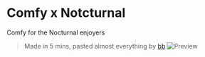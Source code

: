 # Comfy x Notcturnal
Comfy for the Nocturnal enjoyers
> Made in 5 mins, pasted almost everything by [bb](http://github.com/thebebee/)
![Preview](https://i.imgur.com/jS4Ke4t.png)
